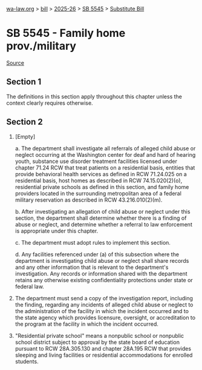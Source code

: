[wa-law.org](/) > [bill](/bill/) > [2025-26](/bill/2025-26/) > [SB 5545](/bill/2025-26/sb/5545/) > [Substitute Bill](/bill/2025-26/sb/5545/S/)

# SB 5545 - Family home prov./military

[Source](http://lawfilesext.leg.wa.gov/biennium/2025-26/Pdf/Bills/Senate%20Bills/5545-S.pdf)

## Section 1
The definitions in this section apply throughout this chapter unless the context clearly requires otherwise.

## Section 2
1. [Empty]

    a. The department shall investigate all referrals of alleged child abuse or neglect occurring at the Washington center for deaf and hard of hearing youth, substance use disorder treatment facilities licensed under chapter 71.24 RCW that treat patients on a residential basis, entities that provide behavioral health services as defined in RCW 71.24.025 on a residential basis, host homes as described in RCW 74.15.020(2)(o),  residential private schools as defined in this section, and family home providers located in the surrounding metropolitan area of a federal military reservation as described in RCW 43.216.010(2)(m).

    b. After investigating an allegation of child abuse or neglect under this section, the department shall determine whether there is a finding of abuse or neglect, and determine whether a referral to law enforcement is appropriate under this chapter.

    c. The department must adopt rules to implement this section.

    d. Any facilities referenced under (a) of this subsection where the department is investigating child abuse or neglect shall share records and any other information that is relevant to the department's investigation. Any records or information shared with the department retains any otherwise existing confidentiality protections under state or federal law.

2. The department must send a copy of the investigation report, including the finding, regarding any incidents of alleged child abuse or neglect to the administration of the facility in which the incident occurred and to the state agency which provides licensure, oversight, or accreditation to the program at the facility in which the incident occurred.

3. "Residential private school" means a nonpublic school or nonpublic school district subject to approval by the state board of education pursuant to RCW 28A.305.130 and chapter 28A.195 RCW that provides sleeping and living facilities or residential accommodations for enrolled students.

